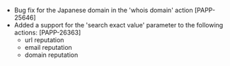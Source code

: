 * Bug fix for the Japanese domain in the 'whois domain' action [PAPP-25646]
* Added a support for the 'search exact value' parameter to the following actions: [PAPP-26363]
    * url reputation
    * email reputation
    * domain reputation